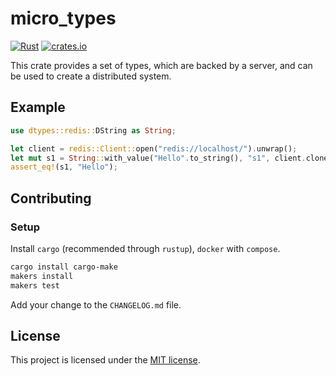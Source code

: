 # micro_types

[![Rust](https://github.com/rust-micro/types/actions/workflows/rust.yml/badge.svg)](https://github.com/rust-micro/types/actions/workflows/rust.yml)
[![crates.io](https://img.shields.io/crates/v/micro_types.svg)](https://crates.io/crates/micro_types)

This crate provides a set of types, which are backed by a server, and can be used to create a distributed system.

## Example

```rust
use dtypes::redis::DString as String;

let client = redis::Client::open("redis://localhost/").unwrap();
let mut s1 = String::with_value("Hello".to_string(), "s1", client.clone());
assert_eq!(s1, "Hello");
```

## Contributing

### Setup

Install `cargo` (recommended through `rustup`), `docker` with `compose`.

```bash
cargo install cargo-make
makers install
makers test
```

Add your change to the `CHANGELOG.md` file.

## License

This project is licensed under the [MIT license](LICENSE.md).
